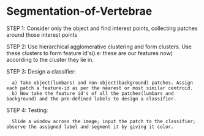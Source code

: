 # Segmentation-of-Vertebrae

STEP 1: Consider only the object and find interest points, collecting patches around those interest points

STEP 2: Use hierarchical agglomerative clustering and form clusters. Use these clusters to form feature id's(i.e: these are our features now) according to the cluster they lie in.

STEP 3: Design a classifier:
      
      a) Take object(lumbars) and non-object(background) patches. Assign each patch a feature-id as per the nearest or most similar centroid.
      b) Now take the feature id's of all the patches(lumbars and background) and the pre-defined labels to design a classifier.
      
STEP 4: Testing:
      
      Slide a window across the image; input the patch to the classifier; observe the assigned label and segment it by giving it color.
